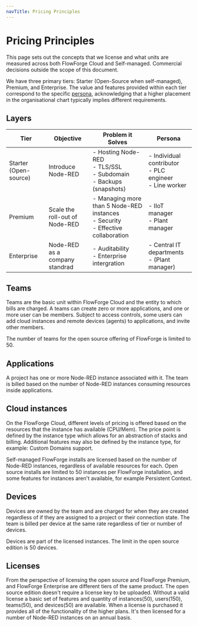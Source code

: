 ```yaml
---
navTitle: Pricing Principles
---
```


# Pricing Principles

This page sets out the concepts that we license and what units are measured across both FlowForge Cloud  and Self-managed. Commercial decisions outside the scope of this document.

We have three primary tiers: Starter (Open-Source when self-managed), Premium, and Enterprise. The value and features provided within each tier correspond to the specific [persona](./personas/index.md), acknowledging that a higher placement in the organisational chart typically implies different requirements.

## Layers

| Tier                  | Objective                                         | Problem it Solves                                               | Persona                                        |
| --------------------- | ------------------------------------------------- | --------------------------------------------------------------- | ---------------------------------------------- |
| Starter (Open-source) | Introduce Node-RED                                | - Hosting Node-RED<br> - TLS/SSL<br> - Subdomain<br> - Backups (snapshots) | - Individual contributor<br> - PLC engineer<br> - Line worker |
| Premium               | Scale the roll-out of Node-RED                    | - Managing more than 5 Node-RED instances<br> - Security<br> - Effective collaboration  | - IIoT manager<br> - Plant manager            |
| Enterprise            | Node-RED as a company standrad                    | - Auditability<br> - Enterprise intergration                | - Central IT departments<br> - (Plant manager) |


## Teams

Teams are the basic unit within FlowForge Cloud and the entity to which bills are charged.
A teams can create zero or more applications, and one or more user can be members.
Subject to access controls, some users can add cloud instances and remote devices (agents)
to applications, and invite other members.

The number of teams for the open source offering of FlowForge is limited to 50.

## Applications

A project has one or more Node-RED instance associated with it. The team is billed
based on the number of Node-RED instances consuming resources inside applications.

## Cloud instances

On the FlowForge Cloud, different levels of pricing is offered based on the
resources that the instance has available (CPU/Mem). The price point is defined
by the instance type which allows for an abstraction of stacks and billing. Additional
features may also be defined by the instance type, for example: Custom Domains support.

Self-managed FlowForge installs are licensed based on the number of Node-RED instances, regardless of
available resources for each. Open source installs are limited to 50 instances per
FlowForge installation, and some features for instances aren't available, for example Persistent Context.

## Devices

Devices are owned by the team and are charged for when they are created
regardless of if they are assigned to a project or their connection state.
The team is billed per device at the same rate regardless of tier or number of devices.

Devices are part of the licensed instances. The limit in the open source edition is 50 devices.

## Licenses

From the perspective of licensing the open source and FlowForge Premium, and FlowForge Enterprise are different tiers of the same product.
The open source edition doesn't require a license key to be uploaded. Without a valid license a basic set of features and
quantity of instances(50), users(150), teams(50), and devices(50) are available.
When a license is purchased it provides all of the functionality of the higher
plans. It's then licensed for a number of Node-RED instances on an annual basis.
